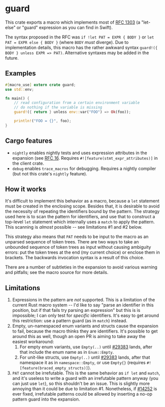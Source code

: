 # guard

This crate exports a macro which implements most of [RFC 1303](https://github.com/rust-lang/rfcs/pull/1303) (a "let-else" or "guard" expression as you can find in Swift).

The syntax proposed in the RFC was `if !let PAT = EXPR { BODY }` or `let PAT = EXPR else { BODY }` (where `BODY` _must_ diverge). Due to implementation details, this macro has the rather awkward syntax `guard!({ BODY } unless EXPR => PAT)`. Alternative syntaxes may be added in the future.

## Examples

```rust
#[macro_use] extern crate guard;
use std::env;

fn main() {
    // read configuration from a certain environment variable
    // do nothing if the variable is missing
    guard!({ return } unless env::var("FOO") => Ok(foo));

    println!("FOO = {}", foo);
}
```

## Cargo features

- `nightly` enables nightly tests and uses expression attributes in the expansion (see [RFC 16](https://github.com/rust-lang/rfcs/pull/16). Requires `#![feature(stmt_expr_attributes)]` in the client crate.
- `debug` enables `trace_macros` for debugging. Requires a nightly compiler (but not this crate's `nightly` feature).

## How it works

It's difficult to implement this behavior as a macro, because a `let` statement must be created in the enclosing scope. Besides that, it is desirable to avoid the necessity of repeating the identifiers bound by the pattern. The strategy used here is to scan the pattern for identifiers, and use that to construct a top-level `let` statement which internally uses a `match` to apply the pattern. This scanning is _almost_ possible -- see limitations #1 and #2 below.

This strategy also means that `PAT` needs to be input to the macro as an unparsed sequence of token trees. There are two ways to take an unbounded sequence of token trees as input without causing ambiguity errors: put the token trees at the end (my current choice) or enclose them in brackets. The backwards invocation syntax is a result of this choice.

There are a number of subtleties in the expansion to avoid various warning and pitfalls; see the macro source for more details.

## Limitations

1. Expressions in the pattern are _not_ supported. This is a limitation of the current Rust macro system -- I'd like to say "parse an identifier in this position, but if that fails try parsing an expression" but this is is impossible; I can only test for _specific_ identifiers. It's easy to get around this restriction: use a pattern guard (as in `match`) instead.
2. Empty, un-namespaced enum variants and structs cause the expansion to fail, because the macro thinks they are identifiers. It's possible to get around this as well, though an open PR is aiming to take away the easiest workaround:
    1. For empty enum variants, use `Empty(..)` until [#29383](https://github.com/rust-lang/rust/issues/29383) lands, after that include the enum name as in `Enum::Empty`.
    2. For unit-like structs, use `Empty(..)` until [#29383](https://github.com/rust-lang/rust/issues/28393) lands, after that namespace it as in `namespace::Empty`, or use `Empty{}` (requires `#![feature(braced_empty_structs)]`).
3. `PAT` cannot be irrefutable. This is the same behavior as `if let` and `match`, and it's useless to write a guard with an irrefutable pattern anyway (you can just use `let`), so this shouldn't be an issue. This is slightly more annoying than it could be due to limitation #1. Nonetheless, if [#14252](https://github.com/rust-lang/rust/issues/14252) is ever fixed, irrefutable patterns could be allowed by inserting a no-op pattern guard into the expansion.

